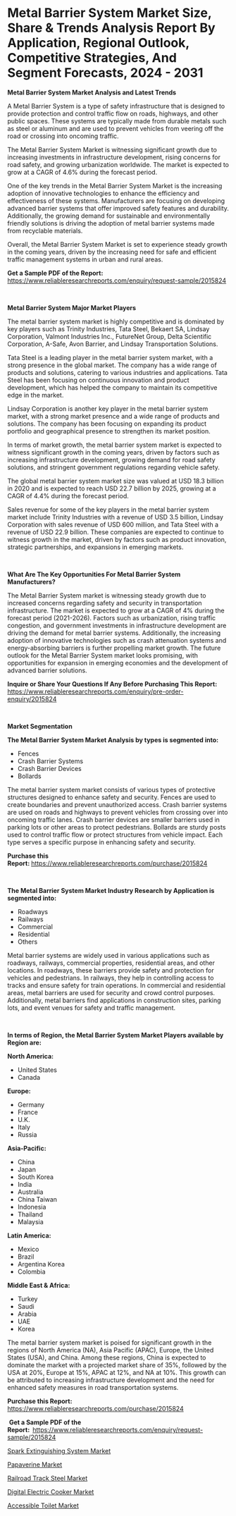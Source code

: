<p><h1>Metal Barrier System Market Size, Share & Trends Analysis Report By Application, Regional Outlook, Competitive Strategies, And Segment Forecasts, 2024 - 2031</h1></p><p><strong>Metal Barrier System Market Analysis and Latest Trends</strong></p>
<p><p>A Metal Barrier System is a type of safety infrastructure that is designed to provide protection and control traffic flow on roads, highways, and other public spaces. These systems are typically made from durable metals such as steel or aluminum and are used to prevent vehicles from veering off the road or crossing into oncoming traffic.</p><p>The Metal Barrier System Market is witnessing significant growth due to increasing investments in infrastructure development, rising concerns for road safety, and growing urbanization worldwide. The market is expected to grow at a CAGR of 4.6% during the forecast period.</p><p>One of the key trends in the Metal Barrier System Market is the increasing adoption of innovative technologies to enhance the efficiency and effectiveness of these systems. Manufacturers are focusing on developing advanced barrier systems that offer improved safety features and durability. Additionally, the growing demand for sustainable and environmentally friendly solutions is driving the adoption of metal barrier systems made from recyclable materials.</p><p>Overall, the Metal Barrier System Market is set to experience steady growth in the coming years, driven by the increasing need for safe and efficient traffic management systems in urban and rural areas.</p></p>
<p><strong>Get a Sample PDF of the Report:&nbsp;</strong> <a href="https://www.reliableresearchreports.com/enquiry/request-sample/2015824">https://www.reliableresearchreports.com/enquiry/request-sample/2015824</a></p>
<p>&nbsp;</p>
<p><strong>Metal Barrier System Major Market Players</strong></p>
<p><p>The metal barrier system market is highly competitive and is dominated by key players such as Trinity Industries, Tata Steel, Bekaert SA, Lindsay Corporation, Valmont Industries Inc., FutureNet Group, Delta Scientific Corporation, A-Safe, Avon Barrier, and Lindsay Transportation Solutions. </p><p>Tata Steel is a leading player in the metal barrier system market, with a strong presence in the global market. The company has a wide range of products and solutions, catering to various industries and applications. Tata Steel has been focusing on continuous innovation and product development, which has helped the company to maintain its competitive edge in the market.</p><p>Lindsay Corporation is another key player in the metal barrier system market, with a strong market presence and a wide range of products and solutions. The company has been focusing on expanding its product portfolio and geographical presence to strengthen its market position.</p><p>In terms of market growth, the metal barrier system market is expected to witness significant growth in the coming years, driven by factors such as increasing infrastructure development, growing demand for road safety solutions, and stringent government regulations regarding vehicle safety.</p><p>The global metal barrier system market size was valued at USD 18.3 billion in 2020 and is expected to reach USD 22.7 billion by 2025, growing at a CAGR of 4.4% during the forecast period.</p><p>Sales revenue for some of the key players in the metal barrier system market include Trinity Industries with a revenue of USD 3.5 billion, Lindsay Corporation with sales revenue of USD 600 million, and Tata Steel with a revenue of USD 22.9 billion. These companies are expected to continue to witness growth in the market, driven by factors such as product innovation, strategic partnerships, and expansions in emerging markets.</p></p>
<p>&nbsp;</p>
<p><strong>What Are The Key Opportunities For Metal Barrier System Manufacturers?</strong></p>
<p><p>The Metal Barrier System market is witnessing steady growth due to increased concerns regarding safety and security in transportation infrastructure. The market is expected to grow at a CAGR of 4% during the forecast period (2021-2026). Factors such as urbanization, rising traffic congestion, and government investments in infrastructure development are driving the demand for metal barrier systems. Additionally, the increasing adoption of innovative technologies such as crash attenuation systems and energy-absorbing barriers is further propelling market growth. The future outlook for the Metal Barrier System market looks promising, with opportunities for expansion in emerging economies and the development of advanced barrier solutions.</p></p>
<p><strong>Inquire or Share Your Questions If Any Before Purchasing This Report:</strong> <a href="https://www.reliableresearchreports.com/enquiry/pre-order-enquiry/2015824">https://www.reliableresearchreports.com/enquiry/pre-order-enquiry/2015824</a></p>
<p>&nbsp;</p>
<p><strong>Market Segmentation</strong></p>
<p><strong>The Metal Barrier System Market Analysis by types is segmented into:</strong></p>
<p><ul><li>Fences</li><li>Crash Barrier Systems</li><li>Crash Barrier Devices</li><li>Bollards</li></ul></p>
<p><p>The metal barrier system market consists of various types of protective structures designed to enhance safety and security. Fences are used to create boundaries and prevent unauthorized access. Crash barrier systems are used on roads and highways to prevent vehicles from crossing over into oncoming traffic lanes. Crash barrier devices are smaller barriers used in parking lots or other areas to protect pedestrians. Bollards are sturdy posts used to control traffic flow or protect structures from vehicle impact. Each type serves a specific purpose in enhancing safety and security.</p></p>
<p><strong>Purchase this Report:&nbsp;</strong><a href="https://www.reliableresearchreports.com/purchase/2015824">https://www.reliableresearchreports.com/purchase/2015824</a></p>
<p>&nbsp;</p>
<p><strong>The Metal Barrier System Market Industry Research by Application is segmented into:</strong></p>
<p><ul><li>Roadways</li><li>Railways</li><li>Commercial</li><li>Residential</li><li>Others</li></ul></p>
<p><p>Metal barrier systems are widely used in various applications such as roadways, railways, commercial properties, residential areas, and other locations. In roadways, these barriers provide safety and protection for vehicles and pedestrians. In railways, they help in controlling access to tracks and ensure safety for train operations. In commercial and residential areas, metal barriers are used for security and crowd control purposes. Additionally, metal barriers find applications in construction sites, parking lots, and event venues for safety and traffic management.</p></p>
<p>&nbsp;</p>
<p><strong>In terms of Region, the Metal Barrier System Market Players available by Region are:</strong></p>
<p>
    <p> <strong> North America: </strong>
        <ul>
            <li>United States</li>
            <li>Canada</li>
        </ul>
        </p> 
    <p> <strong> Europe: </strong>
        <ul>
            <li>Germany</li>
            <li>France</li>
            <li>U.K.</li>
            <li>Italy</li>
            <li>Russia</li>
        </ul>
        </p> 
    <p> <strong> Asia-Pacific: </strong>
        <ul>
            <li>China</li>
            <li>Japan</li>
            <li>South Korea</li>
            <li>India</li>
            <li>Australia</li>
            <li>China Taiwan</li>
            <li>Indonesia</li>
            <li>Thailand</li>
            <li>Malaysia</li>
        </ul>
        </p> 
    <p> <strong> Latin America: </strong>
        <ul>
            <li>Mexico</li>
            <li>Brazil</li>
            <li>Argentina Korea</li>
            <li>Colombia</li>
        </ul>
        </p> 
    <p> <strong> Middle East & Africa: </strong>
        <ul>
            <li>Turkey</li>
            <li>Saudi</li>
            <li>Arabia</li>
            <li>UAE</li>
            <li>Korea</li>
        </ul>
    </p>
    </p>
<p><p>The metal barrier system market is poised for significant growth in the regions of North America (NA), Asia Pacific (APAC), Europe, the United States (USA), and China. Among these regions, China is expected to dominate the market with a projected market share of 35%, followed by the USA at 20%, Europe at 15%, APAC at 12%, and NA at 10%. This growth can be attributed to increasing infrastructure development and the need for enhanced safety measures in road transportation systems.</p></p>
<p><strong>Purchase this Report: </strong><a href="https://www.reliableresearchreports.com/purchase/2015824">https://www.reliableresearchreports.com/purchase/2015824</a></p>
<p>&nbsp;<strong>Get a Sample PDF of the Report:&nbsp;&nbsp;</strong><a href="https://www.reliableresearchreports.com/enquiry/request-sample/2015824">https://www.reliableresearchreports.com/enquiry/request-sample/2015824</a></p>
<p><strong></strong></p>
<p><p><a href="https://extreme-scabiosa-c81.notion.site/Spark-Extinguishing-System-Market-Size-Focuses-on-Market-Dynamics-In-Depth-Analysis-and-Future-Proj-917ea2f4f54941ab86593124f41fb89d">Spark Extinguishing System Market</a></p><p><a href="https://adventurous-uranium-ef9.notion.site/Insights-into-Papaverine-Market-Size-Analysing-Market-Share-Trends-and-Growth-from-2024-to-2031-2bf7665ae65f4f7f8bca4362239b789a">Papaverine Market</a></p><p><a href="https://view.publitas.com/reportprime-1/railroad-track-steel-market-size-share-trends-analysis-report-by-application-regional-outlook-competitive-strategies-and-segment-forecasts-2024-2031/">Railroad Track Steel Market</a></p><p><a href="https://carnation-joke-41f.notion.site/Digital-Electric-Cooker-Market-Size-Share-Trends-Analysis-Report-By-Application-Regional-Outlook-797eb1cea4e244b78fcd3c863d03717e">Digital Electric Cooker Market</a></p><p><a href="https://view.publitas.com/reportprime-1/global-accessible-toilet-market-by-types-applications-and-major-players-with-regional-growth-rate-analysis-and-development-situation-from-2024-to-2031/">Accessible Toilet Market</a></p></p>